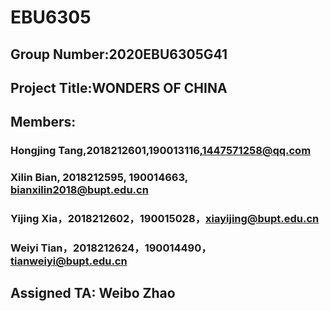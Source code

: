 # EBU6305
## Group Number:2020EBU6305G41
## Project Title:WONDERS OF CHINA
## Members:
### Hongjing Tang,2018212601,190013116,1447571258@qq.com
### Xilin Bian, 2018212595, 190014663, bianxilin2018@bupt.edu.cn
### Yijing Xia，2018212602，190015028，xiayijing@bupt.edu.cn
### Weiyi Tian，2018212624，190014490，tianweiyi@bupt.edu.cn

## Assigned TA: Weibo Zhao
